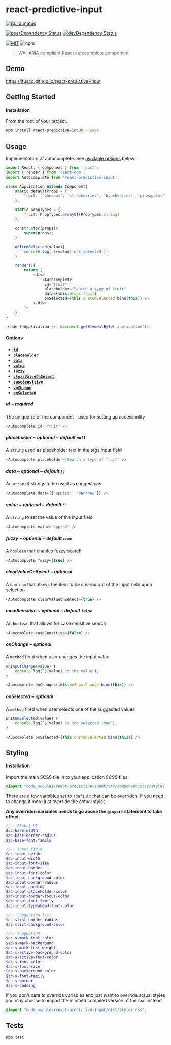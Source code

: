 # react-predictive-input

[![Build Status][build-image]][build-url]

[![peerDependency Status][peer-dep-image]][peer-dep-url]
[![devDependency Status][dev-dep-image]][dev-dep-url]

[![MIT][mit-image]][mit-url]
![npm][npm-version-image]

> WAI-ARIA compliant React autocomplete component

## Demo ##
https://jfusco.github.io/react-predictive-input

## Getting Started ##

#### Installation
From the root of your project.
```sh
npm install react-predictive-input --save
```

## Usage
Implementation of autocomplete. See [available options](#options) below.
```js
import React, { Component } from 'react';
import { render } from 'react-dom';
import Autocomplete from 'react-predictive-input';

class Application extends Component{
	static defaultProps = {
        fruit: ['bananas', 'strawberries', 'blueberries', 'pineapples', 'apples', 'tomatos', 'mangos', 'oranges', 'grapes', 'Rasberries', 'Blackberries', 'starfruit']
    };

    static propTypes = {
        fruit: PropTypes.arrayOf(PropTypes.string)
    };

	constructor(props){
		super(props);
	}

	onItemSelected(value){
		console.log(`${value} was selected`);
	}

	render(){
		return (
			<div>
				<Autocomplete
				 id="fruit"
				 placeholder="Search a type of fruit"
				 data={this.props.fruit}
				 onSelected={this.onItemSelected.bind(this)} />
			</div>
		);
	}
}

render(<Application />, document.getElementById('application'));
```

<a name="options"></a>
#### Options
* **[`id`](#id)**
* **[`placeholder`](#placeholder)**
* **[`data`](#data)**
* **[`value`](#value)**
* **[`fuzzy`](#fuzzy)**
* **[`clearValueOnSelect`](#clearValueOnSelect)**
* **[`caseSensitive`](#caseSensitive)**
* **[`onChange`](#onChange)**
* **[`onSelected`](#onSelected)**

<a name="id"></a>
##### id ~ required
The unique `id` of the component - used for setting up accessibility
```js
<Autocomplete id="fruit" />
```

<a name="placeholder"></a>
##### placeholder ~ optional ~ default `null`
A `string` used as placeholder text in the tags input field
```js
<Autocomplete placeholder="Search a type of fruit" />
```

<a name="data"></a>
##### data ~ optional ~ default `[]`
An `array` of strings to be used as suggestions
```js
<Autocomplete data={['apples', 'bananas']} />
```

<a name="value"></a>
##### value ~ optional ~ default `''`
A `string` to set the value of the input field
```js
<Autocomplete value="apples" />
```

<a name="fuzzy"></a>
##### fuzzy ~ optional ~ default `true`
A `boolean` that enables fuzzy search
```js
<Autocomplete fuzzy={true} />
```

<a name="clearValueOnSelect"></a>
##### clearValueOnSelect ~ optional
A `boolean` that allows the item to be cleared out of the input field upon selection
```js
<Autocomplete clearValueOnSelect={true} />
```

<a name="caseSensitive"></a>
##### caseSensitive ~ optional ~ default `false`
An `boolean` that allows for case sensitive search
```js
<Auocomplete caseSensitive={false} />
```

<a name="onChange"></a>
##### onChange ~ optional
A `method` fired when user changes the input value
```js
onInputChange(value) {
	console.log(`${value} is the value`);
}

<Auocomplete onChange={this.onInputChange.bind(this)} />
```

<a name="onSelected"></a>
##### onSelected ~ optional
A `method` fired when user selects one of the suggested values
```js
onItemSelected(value) {
	console.log(`${value} is the selected item`);
}

<Auocomplete onSelected={this.onItemSelected.bind(this)} />
```

## Styling
#### Installation
Import the main SCSS file in to your application SCSS files
```scss
@import "node_modules/react-predictive-input/src/component/scss/styles.scss";
```

There are a few variables set to `!default` that can be overriden. If you need to change it more just override the actual styles.

**Any overriden variables needs to go above the `@import` statement to take effect**
```scss
//-- Global UI
$ac-base-width
$ac-base-border-radius
$ac-base-font-family

//-- Input field
$ac-input-height
$ac-input-width
$ac-input-font-size
$ac-input-border
$ac-input-font-color
$ac-input-background-color
$ac-input-border-radius
$ac-input-padding
$ac-input-placeholder-color
$ac-input-border-focus-color
$ac-input-font-family
$ac-input-typeahead-font-color

//-- Suggestion list
$ac-slist-border-radius
$ac-slist-background-color

//-- Suggestion
$ac-s-mark-font-color
$ac-s-mark-background
$ac-s-mark-font-weight
$ac-s-active-background-color
$ac-s-active-font-color
$ac-s-font-color
$ac-s-font-size
$ac-s-background-color
$ac-s-font-family
$ac-s-border
$ac-s-padding
```

If you don't care to override variables and just want to override actual styles you may choose to import the minified compiled version of the css instead
```scss
@import "node_modules/react-predictive-input/dist/styles.css";
```

## Tests ##
```
npm test
```

[build-image]: https://travis-ci.org/JFusco/react-predictive-input.svg?branch=master
[build-url]: https://travis-ci.org/JFusco/react-predictive-input
[mit-image]: https://img.shields.io/npm/l/react-predictive-input.svg?style=flat-square
[mit-url]: https://github.com/JFusco/react-predictive-input/blob/master/LICENSE
[npm-version-image]: https://img.shields.io/npm/v/npm.svg?maxAge=2592000
[dev-dep-image]: https://david-dm.org/JFusco/react-predictive-input/dev-status.svg
[dev-dep-url]: https://david-dm.org/JFusco/react-predictive-input?type=dev
[peer-dep-image]: https://david-dm.org/JFusco/react-predictive-input/peer-status.svg
[peer-dep-url]: https://david-dm.org/JFusco/react-predictive-input?type=peer
